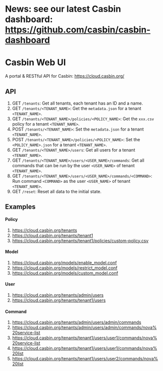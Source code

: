 # News: see our latest Casbin dashboard: https://github.com/casbin/casbin-dashboard

# Casbin Web UI
A portal & RESTful API for Casbin: https://cloud.casbin.org/

## API

1. GET ``/tenants``: Get all tenants, each tenant has an ID and a name.
2. GET ``/tenants/<TENANT_NAME>``: Get the ``metadata.json`` for a tenant ``<TENANT_NAME>``.
3. GET ``/tenants/<TENANT_NAME>/policies/<POLICY_NAME>``: Get the ``xxx.csv`` policy for a tenant ``<TENANT_NAME>``.
4. POST ``/tenants/<TENANT_NAME>``: Set the ``metadata.json`` for a tenant ``<TENANT_NAME>``.
5. POST ``/tenants/<TENANT_NAME>/policies/<POLICY_NAME>``: Set the ``<POLICY_NAME>.json`` for a tenant ``<TENANT_NAME>``.
6. GET ``/tenants/<TENANT_NAME>/users``: Get all users for a tenant ``<TENANT_NAME>``.
7. GET ``/tenants/<TENANT_NAME>/users/<USER_NAME>/commands``: Get all commands that can be run by the user ``<USER_NAME>`` of tenant ``<TENANT_NAME>``.
8. GET ``/tenants/<TENANT_NAME>/users/<USER_NAME>/commands/<COMMAND>``: Run command ``<COMMAND>`` as the user ``<USER_NAME>`` of tenant ``<TENANT_NAME>``.
9. GET ``/reset``: Reset all data to the initial state.

## Examples

#### Policy

1. https://cloud.casbin.org/tenants
2. https://cloud.casbin.org/tenants/tenant1
3. https://cloud.casbin.org/tenants/tenant1/policies/custom-policy.csv

#### Model

1. https://cloud.casbin.org/models/enable_model.conf
2. https://cloud.casbin.org/models/restrict_model.conf
3. https://cloud.casbin.org/models/custom_model.conf

#### User

1. https://cloud.casbin.org/tenants/admin/users
2. https://cloud.casbin.org/tenants/tenant1/users

#### Command

1. https://cloud.casbin.org/tenants/admin/users/admin/commands
2. https://cloud.casbin.org/tenants/admin/users/admin/commands/nova%20service-list
3. https://cloud.casbin.org/tenants/tenant1/users/user1/commands/nova%20service-list
4. https://cloud.casbin.org/tenants/tenant1/users/user1/commands/nova%20list
5. https://cloud.casbin.org/tenants/tenant1/users/user2/commands/nova%20list
